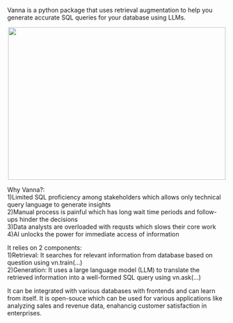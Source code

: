 Vanna is a python package that uses retrieval augmentation to help you generate accurate SQL queries for your database using LLMs.

<center><img src="https://vanna.ai/docs/img/how-vanna-works.gif" width="500" height="350"></center>

Why Vanna?:<br>
1)Limited SQL proficiency among stakeholders which allows only technical query language to generate insights<br>
2)Manual process is painful which has long wait time periods and follow-ups hinder the decisions<br>
3)Data analysts are overloaded with requsts which slows their core work<br>
4)AI unlocks the power for immediate access of information<br>

It relies on 2 components:<br>
1)Retrieval: It searches for relevant information from database based on question using vn.train(...)<br>
2)Generation: It uses a large language model (LLM) to translate the retrieved information into a well-formed SQL query using vn.ask(...)

It can be integrated with various databases with frontends and can learn from itself.
It is open-souce which can be used for various applications like analyzing sales and revenue data, enahancig customer satisfaction in enterprises.
